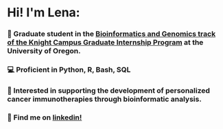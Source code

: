 # Hi! I'm Lena:

### :dna:  Graduate student in the [Bioinformatics and Genomics track of the Knight Campus Graduate Internship Program](https://internship.uoregon.edu/bioinformatics) at the University of Oregon.


### :computer:  Proficient in Python, R, Bash, SQL


### :microscope:  Interested in supporting the development of personalized cancer immunotherapies through bioinformatic analysis.

### :link:  Find me on [linkedin!](https://www.linkedin.com/in/lenarayneallen/)


<!--
**lenarayneallen/lenarayneallen** is a ✨ _special_ ✨ repository because its `README.md` (this file) appears on your GitHub profile.

Here are some ideas to get you started:

- 🔭 I’m currently working on ...
- 🌱 I’m currently learning ...
- 👯 I’m looking to collaborate on ...
- 🤔 I’m looking for help with ...
- 💬 Ask me about ...
- 📫 How to reach me: ...
- 😄 Pronouns: ...
- ⚡ Fun fact: ...
-->
